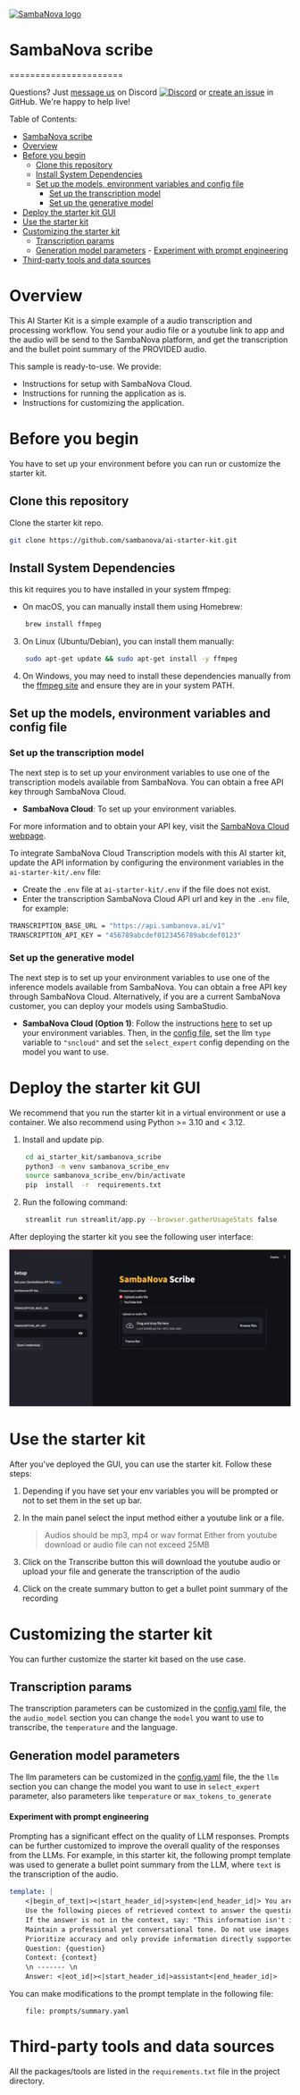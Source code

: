 <a href="https://sambanova.ai/">
<picture>
 <source media="(prefers-color-scheme: dark)" srcset="../images/SambaNova-light-logo-1.png" height="60">
  <img alt="SambaNova logo" src="../images/SambaNova-dark-logo-1.png" height="60">
</picture>
</a>

# SambaNova scribe
======================

Questions? Just <a href="https://discord.gg/54bNAqRw" target="_blank">message us</a> on Discord <a href="https://discord.gg/54bNAqRw" target="_blank"><img src="https://github.com/sambanova/ai-starter-kit/assets/150964187/aef53b52-1dc0-4cbf-a3be-55048675f583" alt="Discord" width="22"/></a> or <a href="https://github.com/sambanova/ai-starter-kit/issues/new/choose" target="_blank">create an issue</a> in GitHub. We're happy to help live!

Table of Contents:

<!-- TOC -->

- [SambaNova scribe](#sambanova-scribe)
- [Overview](#overview)
- [Before you begin](#before-you-begin)
    - [Clone this repository](#clone-this-repository)
    - [Install System Dependencies](#install-system-dependencies)
    - [Set up the models, environment variables and config file](#set-up-the-models-environment-variables-and-config-file)
        - [Set up the transcription model](#set-up-the-transcription-model)
        - [Set up the generative model](#set-up-the-generative-model)
- [Deploy the starter kit GUI](#deploy-the-starter-kit-gui)
- [Use the starter kit](#use-the-starter-kit)
- [Customizing the starter kit](#customizing-the-starter-kit)
    - [Transcription params](#transcription-params)
    - [Generation model parameters](#generation-model-parameters)
            - [Experiment with prompt engineering](#experiment-with-prompt-engineering)
- [Third-party tools and data sources](#third-party-tools-and-data-sources)

<!-- /TOC -->

# Overview

This AI Starter Kit is a simple example of a audio transcription and processing workflow. You send your audio file or a youtube link to app and the audio will be send to the SambaNova platform, and get the transcription and the bullet point summary of the PROVIDED audio.

This sample is ready-to-use. We provide:

- Instructions for setup with SambaNova Cloud.
- Instructions for running the application as is.
- Instructions for customizing the application.

# Before you begin

You have to set up your environment before you can run or customize the starter kit.

## Clone this repository

Clone the starter kit repo.

```bash
git clone https://github.com/sambanova/ai-starter-kit.git
```

## Install System Dependencies

this kit requires you to have installed in your system ffmpeg:

- On macOS, you can manually install them using Homebrew:
```bash
    brew install ffmpeg
```
3. On Linux (Ubuntu/Debian), you can install them manually:
```bash
    sudo apt-get update && sudo apt-get install -y ffmpeg
```
4. On Windows, you may need to install these dependencies manually from the [ffmpeg site](https://ffmpeg.org/download.html) and ensure they are in your system PATH.

## Set up the models, environment variables and config file

### Set up the transcription model

The next step is to set up your environment variables to use one of the transcription models available from SambaNova. You can obtain a free API key through SambaNova Cloud.

- **SambaNova Cloud**: To set up your environment variables.

For more information and to obtain your API key, visit the [SambaNova Cloud webpage](https://cloud.sambanova.ai).

To integrate SambaNova Cloud Transcription models with this AI starter kit, update the API information by configuring the environment variables in the `ai-starter-kit/.env` file:

- Create the `.env` file at `ai-starter-kit/.env` if the file does not exist.
- Enter the transcription SambaNova Cloud API url and key in the `.env` file, for example:

```bash
TRANSCRIPTION_BASE_URL = "https://api.sambanova.ai/v1"
TRANSCRIPTION_API_KEY = "456789abcdef0123456789abcdef0123"
```

### Set up the generative model

The next step is to set up your environment variables to use one of the inference models available from SambaNova. You can obtain a free API key through SambaNova Cloud. Alternatively, if you are a current SambaNova customer, you can deploy your models using SambaStudio.

- **SambaNova Cloud (Option 1)**: Follow the instructions [here](../README.md#use-sambanova-cloud-option-1) to set up your environment variables.
    Then, in the [config file](./config.yaml), set the llm `type` variable to `"sncloud"` and set the `select_expert` config depending on the model you want to use.

# Deploy the starter kit GUI

We recommend that you run the starter kit in a virtual environment or use a container. We also recommend using Python >= 3.10 and < 3.12.

1. Install and update pip.

```bash
    cd ai_starter_kit/sambanova_scribe
    python3 -m venv sambanova_scribe_env
    source sambanova_scribe_env/bin/activate
    pip  install  -r  requirements.txt
```

2. Run the following command:

```bash
    streamlit run streamlit/app.py --browser.gatherUsageStats false 
```

After deploying the starter kit you see the following user interface:

![capture of sambanova scribe demo](./docs/sambanova_scribe_app.png)

# Use the starter kit 

After you've deployed the GUI, you can use the starter kit. Follow these steps:

1. Depending if you have set your env variables you will be prompted or not to set them in the set up bar.

2. In the main panel select the input method either a youtube link or a file.
    > Audios should be mp3, mp4 or wav format
    > Either from youtube download or audio file can not exceed 25MB

3. Click on the Transcribe button this will download the youtube audio or upload your file and generate the transcription of the audio

4. Click on the create summary button to get a bullet point summary of the recording

# Customizing the starter kit

You can further customize the starter kit based on the use case.

## Transcription params

The transcription parameters can be customized in the [config.yaml](./config.yaml) file, the the `audio_model` section you can change the `model` you want to use to transcribe, the `temperature` and the language.

## Generation model parameters

The llm parameters can be customized in the [config.yaml](./config.yaml) file, the the `llm` section you can change the model you want to use in `select_expert` parameter, also parameters like `temperature` or `max_tokens_to_generate`

#### Experiment with prompt engineering

Prompting has a significant effect on the quality of LLM responses. Prompts can be further customized to improve the overall quality of the responses from the LLMs. For example, in this starter kit, the following prompt template was used to generate a bullet point summary from the LLM, where `text` is the transcription of the audio.

```yaml
template: |
    <|begin_of_text|><|start_header_id|>system<|end_header_id|> You are a knowledge base assistant chatbot powered by Sambanova's AI chip accelerator, designed to answer questions based on user-uploaded documents. 
    Use the following pieces of retrieved context to answer the question. Each piece of context includes the Source for reference. If the question references a specific source, then filter out that source and give a response based on that source. 
    If the answer is not in the context, say: "This information isn't in my current knowledge base." Then, suggest a related topic you can discuss based on the available context.
    Maintain a professional yet conversational tone. Do not use images or emojis in your answer.
    Prioritize accuracy and only provide information directly supported by the context. <|eot_id|><|start_header_id|>user<|end_header_id|>
    Question: {question} 
    Context: {context} 
    \n ------- \n
    Answer: <|eot_id|><|start_header_id|>assistant<|end_header_id|>
```

You can make modifications to the prompt template in the following file:

```
    file: prompts/summary.yaml
```

# Third-party tools and data sources

All the packages/tools are listed in the `requirements.txt` file in the project directory.
